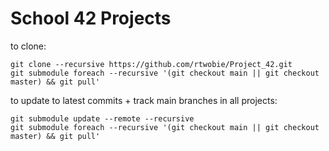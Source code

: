 # School 42 Projects

to clone:

```
git clone --recursive https://github.com/rtwobie/Project_42.git
git submodule foreach --recursive '(git checkout main || git checkout master) && git pull'
```

to update to latest commits + track main branches in all projects:

```
git submodule update --remote --recursive
git submodule foreach --recursive '(git checkout main || git checkout master) && git pull'
```
